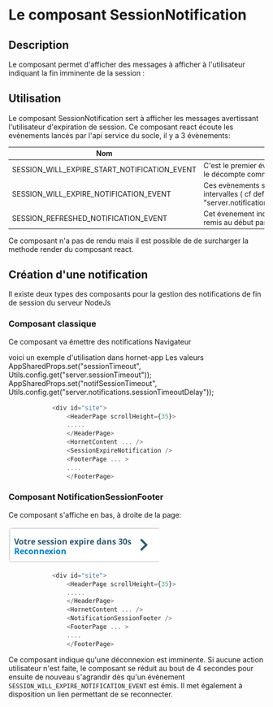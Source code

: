 # Le composant SessionNotification

## Description

Le composant permet d'afficher des messages à afficher à l'utilisateur indiquant la fin imminente de la session :

## Utilisation

Le composant SessionNotification sert à afficher les messages avertissant l'utilisateur d'expiration de session.
Ce composant react écoute les evènements lancés par l'api service du socle, il y a 3 évènements:
     
| Nom                                          | Description                                                         |
| ---------------------------------------------| --------------------------------------------------------------------|
| SESSION_WILL_EXPIRE_START_NOTIFICATION_EVENT | C'est le premier évènement qui est lancé lorque le décompte commence|
| SESSION_WILL_EXPIRE_NOTIFICATION_EVENT       | Ces evènements sont lancés toutes les intervalles ( cf default.json "server.notifications.notifSessionTimeoutRepeat)|
| SESSION_REFRESHED_NOTIFICATION_EVENT         | Cet évenement indique que le décompte est remis au début par l'api service|

Ce composant n'a pas de rendu mais il est possible de de surcharger la methode render du composant react.

## Création d'une notification


Il existe deux types des composants pour la gestion des notifications de fin de session du serveur NodeJs

### Composant classique

Ce composant va émettre des notifications Navigateur

voici un exemple d'utilisation dans hornet-app
Les valeurs
AppSharedProps.set("sessionTimeout", Utils.config.get("server.sessionTimeout"));
AppSharedProps.set("notifSessionTimeout", Utils.config.get("server.notifications.sessionTimeoutDelay"));

```javascript
            <div id="site">
                <HeaderPage scrollHeight={35}>
                .....
                </HeaderPage>
                <HornetContent ... />
                <SessionExpireNotification />
                <FooterPage ... >
                ....
                </FooterPage>

```

### Composant NotificationSessionFooter

Ce composant s'affiche en bas, à droite de la page:

![Notification fin de session NodeJs](../sources/notification/notification-session.png)

```javascript
            <div id="site">
                <HeaderPage scrollHeight={35}>
                .....
                </HeaderPage>
                <HornetContent ... />
                <NotificationSessionFooter />
                <FooterPage ... >
                ....
                </FooterPage>

```

Ce composant indique qu'une déconnexion est imminente. Si aucune action utilisateur n'est faite,
le composant se réduit au bout de 4 secondes pour ensuite de nouveau s'agrandir dès qu'un évènement `SESSION_WILL_EXPIRE_NOTIFICATION_EVENT` est émis.
Il met également à disposition un lien permettant de se reconnecter.